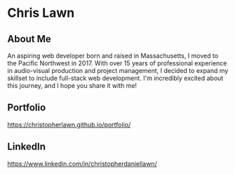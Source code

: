 # Chris Lawn

## About Me
An aspiring web developer born and raised in Massachusetts, I moved to the Pacific Northwest in 2017. With over 15 years of professional experience in audio-visual production and project management, I decided to expand my skillset to include full-stack web development. I'm incredibly excited about this journey, and I hope you share it with me!

## Portfolio
https://christopherlawn.github.io/portfolio/

## LinkedIn
https://www.linkedin.com/in/christopherdaniellawn/
